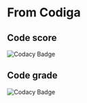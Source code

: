 # From Codiga
## Code score
![Codacy Badge](https://api.codiga.io/project/31226/score/svg)

## Code grade
![Codacy Badge](https://api.codiga.io/project/31226/status/svg)
